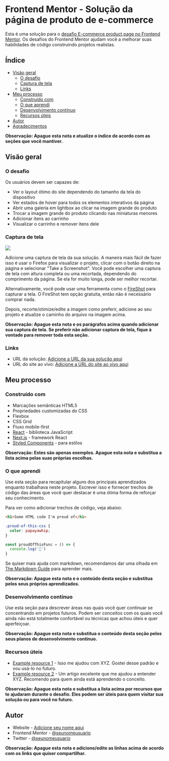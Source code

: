 # Frontend Mentor - Solução da página de produto de e-commerce

Esta é uma solução para o [desafio E-commerce product page no Frontend Mentor](https://www.frontendmentor.io/challenges/ecommerce-product-page-UPsZ9MJp6). Os desafios do Frontend Mentor ajudam você a melhorar suas habilidades de código construindo projetos realistas.

## Índice

- [Visão geral](https://www.notion.so/Exercicios-2102350b4ff98085b421e8722a5d917e?pvs=21)
  - [O desafio](https://www.notion.so/Exercicios-2102350b4ff98085b421e8722a5d917e?pvs=21)
  - [Captura de tela](https://www.notion.so/Exercicios-2102350b4ff98085b421e8722a5d917e?pvs=21)
  - [Links](https://www.notion.so/Exercicios-2102350b4ff98085b421e8722a5d917e?pvs=21)
- [Meu processo](https://www.notion.so/Exercicios-2102350b4ff98085b421e8722a5d917e?pvs=21)
  - [Construído com](https://www.notion.so/Exercicios-2102350b4ff98085b421e8722a5d917e?pvs=21)
  - [O que aprendi](https://www.notion.so/Exercicios-2102350b4ff98085b421e8722a5d917e?pvs=21)
  - [Desenvolvimento contínuo](https://www.notion.so/Exercicios-2102350b4ff98085b421e8722a5d917e?pvs=21)
  - [Recursos úteis](https://www.notion.so/Exercicios-2102350b4ff98085b421e8722a5d917e?pvs=21)
- [Autor](https://www.notion.so/Exercicios-2102350b4ff98085b421e8722a5d917e?pvs=21)
- [Agradecimentos](https://www.notion.so/Exercicios-2102350b4ff98085b421e8722a5d917e?pvs=21)

**Observação: Apague esta nota e atualize o índice de acordo com as seções que você mantiver.**

## Visão geral

### O desafio

Os usuários devem ser capazes de:

- Ver o layout ótimo do site dependendo do tamanho da tela do dispositivo
- Ver estados de hover para todos os elementos interativos da página
- Abrir uma galeria em lightbox ao clicar na imagem grande do produto
- Trocar a imagem grande do produto clicando nas miniaturas menores
- Adicionar itens ao carrinho
- Visualizar o carrinho e remover itens dele

### Captura de tela

![](./screenshot.jpg)

Adicione uma captura de tela da sua solução. A maneira mais fácil de fazer isso é usar o Firefox para visualizar o projeto, clicar com o botão direito na página e selecionar "Take a Screenshot". Você pode escolher uma captura de tela com altura completa ou uma recortada, dependendo do comprimento da página. Se ela for muito longa, pode ser melhor recortar.

Alternativamente, você pode usar uma ferramenta como o [FireShot](https://getfireshot.com/) para capturar a tela. O FireShot tem opção gratuita, então não é necessário comprar nada.

Depois, recorte/otimize/edite a imagem como preferir, adicione ao seu projeto e atualize o caminho do arquivo na imagem acima.

**Observação: Apague esta nota e os parágrafos acima quando adicionar sua captura de tela. Se preferir não adicionar captura de tela, fique à vontade para remover toda esta seção.**

### Links

- URL da solução: [Adicione a URL da sua solução aqui](https://your-solution-url.com/)
- URL do site ao vivo: [Adicione a URL do site ao vivo aqui](https://your-live-site-url.com/)

## Meu processo

### Construído com

- Marcações semânticas HTML5
- Propriedades customizadas do CSS
- Flexbox
- CSS Grid
- Fluxo mobile-first
- [React](https://reactjs.org/) - biblioteca JavaScript
- [Next.js](https://nextjs.org/) - framework React
- [Styled Components](https://styled-components.com/) - para estilos

**Observação: Estes são apenas exemplos. Apague esta nota e substitua a lista acima pelas suas próprias escolhas.**

### O que aprendi

Use esta seção para recapitular alguns dos principais aprendizados enquanto trabalhava neste projeto. Escrever isso e fornecer trechos de código das áreas que você quer destacar é uma ótima forma de reforçar seu conhecimento.

Para ver como adicionar trechos de código, veja abaixo:

```html
<h1>Some HTML code I'm proud of</h1>
```

```css
.proud-of-this-css {
  color: papayawhip;
}
```

```jsx
const proudOfThisFunc = () => {
  console.log('🎉')
}
```

Se quiser mais ajuda com markdown, recomendamos dar uma olhada em [The Markdown Guide](https://www.markdownguide.org/) para aprender mais.

**Observação: Apague esta nota e o conteúdo desta seção e substitua pelos seus próprios aprendizados.**

### Desenvolvimento contínuo

Use esta seção para descrever áreas nas quais você quer continuar se concentrando em projetos futuros. Podem ser conceitos com os quais você ainda não está totalmente confortável ou técnicas que achou úteis e quer aperfeiçoar.

**Observação: Apague esta nota e substitua o conteúdo desta seção pelos seus planos de desenvolvimento contínuo.**

### Recursos úteis

- [Example resource 1](https://www.example.com/) - Isso me ajudou com XYZ. Gostei desse padrão e vou usá-lo no futuro.
- [Example resource 2](https://www.example.com/) - Um artigo excelente que me ajudou a entender XYZ. Recomendo para quem ainda está aprendendo o conceito.

**Observação: Apague esta nota e substitua a lista acima por recursos que te ajudaram durante o desafio. Eles podem ser úteis para quem visitar sua solução ou para você no futuro.**

## Autor

- Website - [Adicione seu nome aqui](https://www.your-site.com/)
- Frontend Mentor - [@seunomeusuario](https://www.frontendmentor.io/profile/yourusername)
- Twitter - [@seunomeusuario](https://www.twitter.com/yourusername)

**Observação: Apague esta nota e adicione/edite as linhas acima de acordo com os links que quiser compartilhar.**
